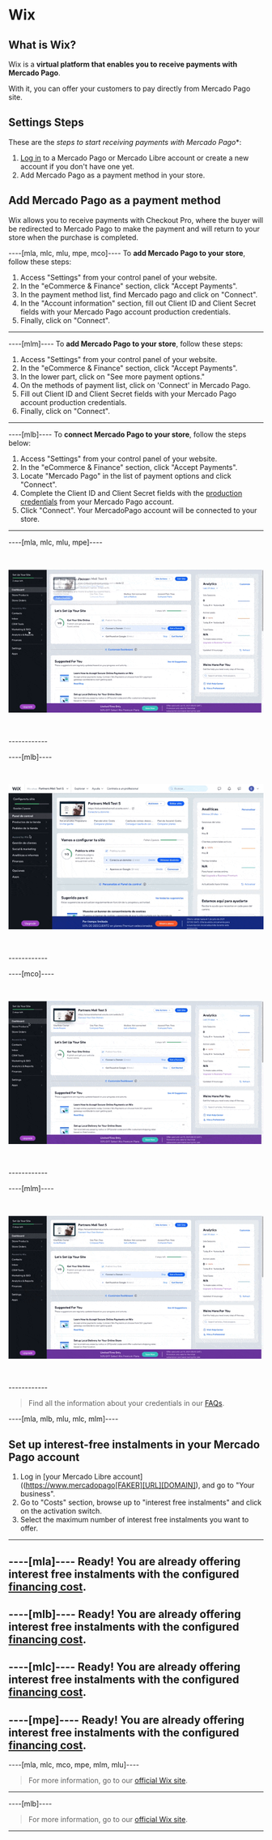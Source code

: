 # Wix

## What is Wix?
 
Wix is a **virtual platform that enables you to receive payments with Mercado Pago**.

With it, you can offer your customers to pay directly from Mercado Pago site.
 

## Settings Steps

These are the *steps to start receiving payments with Mercado Pago**:

1. [Log in](https://www.mercadolibre.com/jms/[FAKER][GLOBALIZE][SITE_ID]/lgz/login?platform_id=mp&go=https://www.mercadopago[FAKER][URL][DOMAIN]/developers/es/guides/online-payments/subscriptions/previous-requirements&go=https://www.mercadopago[FAKER][URL][DOMAIN]/developers/es/guides/plugins/unofficial/wix) to a Mercado Pago or Mercado Libre account or create a new account if you don't have one yet.
2. Add Mercado Pago as a payment method in your store.

## Add Mercado Pago as a payment method
 
Wix allows you to receive payments with Checkout Pro, where the buyer will be redirected to Mercado Pago to make the payment and will return to your store when the purchase is completed.
 
----[mla, mlc, mlu, mpe, mco]----
To **add Mercado Pago to your store**, follow these steps:
 
1. Access "Settings" from your control panel of your website.
1. In the "eCommerce & Finance" section, click "Accept Payments".
1. In the payment method list, find Mercado pago and click on "Connect".
1. In the "Account information" section, fill out Client ID and Client Secret fields with your Mercado Pago account production credentials.
1. Finally, click on "Connect".
------------

----[mlm]----
To **add Mercado Pago to your store**, follow these steps:
 
1. Access "Settings" from your control panel of your website.
1. In the "eCommerce & Finance" section, click "Accept Payments".
1. In the lower part, click on "See more payment options."
1. On the methods of payment list, click on 'Connect' in Mercado Pago.
1. Fill out Client ID and Client Secret fields with your Mercado Pago account production credentials.
1. Finally, click on "Connect".
------------

----[mlb]----
To **connect Mercado Pago to your store**, follow the steps below:

1. Access "Settings" from your control panel of your website.
1. In the "eCommerce & Finance" section, click "Accept Payments".
1. Locate "Mercado Pago" in the list of payment options and click "Connect".
1. Complete the Client ID and Client Secret fields with the [production credentials]([FAKER][CREDENTIALS][URL]) from your Mercado Pago account.
1. Click "Connect". Your MercadoPago account will be connected to your store.
------------


----[mla, mlc, mlu, mpe]----
<p>&nbsp;</p>

![Setting active in Wix](/images/wix/wix_en_connect_configuration_mla_mlc_mlu_mpe.gif)
<p>&nbsp;</p>
------------

----[mlb]----
<p>&nbsp;</p>

![Setting connect in Wix](/images/wix/wix_es_connect_configuration_mlb.gif)
<p>&nbsp;</p>
------------

----[mco]----
<p>&nbsp;</p>

![Setting active in Wix](/images/wix/wix_en_connect_configuration_mco.gif)
<p>&nbsp;</p>
------------

----[mlm]----
<p>&nbsp;</p>

![Setting active in Wix](/images/wix/wix_en_connect_configuration_mlm.gif)
<p>&nbsp;</p>
------------


>  Find all the information about your credentials in our [FAQs](https://www.mercadopago[FAKER][URL][DOMAIN]/developers/en/guides/faqs/credentials).

----[mla, mlb, mlu, mlc, mlm]----
## Set up interest-free instalments in your Mercado Pago account
 
1. Log in [your Mercado Libre account]((https://www.mercadopago[FAKER][URL][DOMAIN]), and go to "Your business".
2. Go to "Costs" section, browse up to "interest free instalments" and click on the activation switch.
3. Select the maximum number of interest free instalments you want to offer.
------------


----[mla]----
Ready! You are already offering interest free instalments with the configured [financing cost](https://www.mercadopago.com.ar/ayuda/cuotas-sin-interes_3299).
------------

----[mlb]----
Ready! You are already offering interest free instalments with the configured [financing cost](https://www.mercadopago.com.br/ajuda/oferecer-parcelas-sem-juros-para-compradores_454).
------------

----[mlc]----
Ready! You are already offering interest free instalments with the configured [financing cost](https://www.mercadopago.cl/ayuda/3299).
------------

----[mpe]----
Ready! You are already offering interest free instalments with the configured [financing cost](https://www.mercadopago.com.pe/ayuda/3299).
------------


<!-- -->
----[mla, mlc, mco, mpe, mlm, mlu]----
> For more information, go to our [official Wix site](https://es.wix.com/ecommerce/tienda-online).
------------

----[mlb]----
> For more information, go to our [official Wix site](https://pt.wix.com/ecommerce/loja-virtual).
------------
